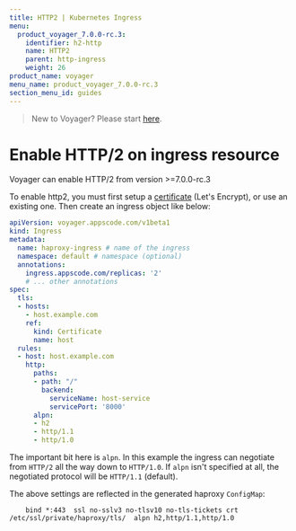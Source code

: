 ```yaml
---
title: HTTP2 | Kubernetes Ingress
menu:
  product_voyager_7.0.0-rc.3:
    identifier: h2-http
    name: HTTP2
    parent: http-ingress
    weight: 26
product_name: voyager
menu_name: product_voyager_7.0.0-rc.3
section_menu_id: guides
---
```


> New to Voyager? Please start [here](/docs/concepts/overview.md).

# Enable HTTP/2 on ingress resource

Voyager can enable HTTP/2 from version >=7.0.0-rc.3

To enable http2, you must first setup a [certificate](/docs/guides/certificate) (Let's Encrypt), or use an existing one. Then create an ingress object like below:

```yaml
apiVersion: voyager.appscode.com/v1beta1
kind: Ingress
metadata:
  name: haproxy-ingress # name of the ingress
  namespace: default # namespace (optional)
  annotations:
    ingress.appscode.com/replicas: '2'
    # ... other annotations
spec:
  tls:
  - hosts:
    - host.example.com
    ref:
      kind: Certificate
      name: host
  rules:
  - host: host.example.com
    http:
      paths:
      - path: "/"
        backend:
          serviceName: host-service
          servicePort: '8000'
      alpn:
      - h2
      - http/1.1
      - http/1.0
```

The important bit here is `alpn`. In this example the ingress can negotiate from `HTTP/2` all the way down to `HTTP/1.0`. If `alpn` isn't specified at all, the negotiated protocol will be `HTTP/1.1` (default).

The above settings are reflected in the generated haproxy `ConfigMap`:

```frontend http-0_0_0_0-443
    bind *:443  ssl no-sslv3 no-tlsv10 no-tls-tickets crt /etc/ssl/private/haproxy/tls/  alpn h2,http/1.1,http/1.0
```

